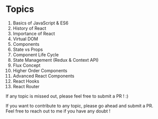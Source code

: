 # Topics

1. Basics of JavaScript & ES6
2. History of React
3. Importance of React
4. Virtual DOM 
5. Components
6. State vs Props
7. Component Life Cycle
8. State Management (Redux & Context API)
9. Flux Concept
10. Higher Order Components
11. Advanced React Components
12. React Hooks
13. React Router


If any topic is missed out, please feel free to submit a PR ! :)

If you want to contribute to any topic, please go ahead and submit a PR. Feel free to reach out to me if you have any doubt !
